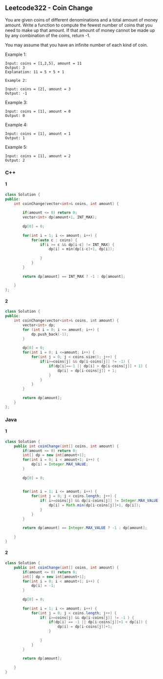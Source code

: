 ## Leetcode322 - Coin Change
You are given coins of different denominations and a total amount of money amount. Write a function to compute the fewest number of coins that you need to make up that amount. If that amount of money cannot be made up by any combination of the coins, return -1.

You may assume that you have an infinite number of each kind of coin.

Example 1:
```
Input: coins = [1,2,5], amount = 11
Output: 3
Explanation: 11 = 5 + 5 + 1
```
```
Example 2:

Input: coins = [2], amount = 3
Output: -1
```
Example 3:
```
Input: coins = [1], amount = 0
Output: 0
```
Example 4:
```
Input: coins = [1], amount = 1
Output: 1
```
Example 5:
```
Input: coins = [1], amount = 2
Output: 2
```
### C++
#### 1
```c++
class Solution {   
public:
    int coinChange(vector<int>& coins, int amount) {
        
        if(amount <= 0) return 0;
        vector<int> dp(amount+1, INT_MAX);
        
        dp[0] = 0;
        
        for(int i = 1; i <= amount; i++) {
            for(auto c : coins) {
                if(i >= c && dp[i-c] != INT_MAX) {
                    dp[i] = min(dp[i-c]+1, dp[i]);
                    
                }
            }
        }
        
        return dp[amount] == INT_MAX ? -1 : dp[amount];
         
    }
};
```
#### 2
```c++
class Solution {
public:
    int coinChange(vector<int>& coins, int amount) {
        vector<int> dp;
        for (int i = 0; i <= amount; i++) {
            dp.push_back(-1);
        }
        
        dp[0] = 0;
        for(int i = 0; i <=amount; i++) {
            for(int j = 0; j < coins.size(); j++) {
                if(i>=coins[j] && dp[i-coins[j]] != -1) {
                    if(dp[i]==-1 || dp[i] > dp[i-coins[j]] + 1) {
                        dp[i] = dp[i-coins[j]] + 1;
                    }
                }
            }
        }
        
        return dp[amount];
    }
};
```
### Java
#### 1
```java
class Solution {
    public int coinChange(int[] coins, int amount) {
        if(amount <= 0) return 0;
        int[] dp = new int[amount+1];
        for(int i = 0; i < amount+1; i++) {
            dp[i] = Integer.MAX_VALUE;
        }
        
        dp[0] = 0;
        
        
        for(int i = 1; i <= amount; i++) {
            for(int j = 0; j < coins.length; j++) {
                if( i>=coins[j] && dp[i-coins[j]] != Integer.MAX_VALUE ) {
                    dp[i] = Math.min(dp[i-coins[j]]+1, dp[i]);
                }                                     
            }                                                          
        }
        
        return dp[amount] == Integer.MAX_VALUE ? -1 : dp[amount];
        
    }
}
```
#### 2
```java
class Solution {
    public int coinChange(int[] coins, int amount) {
        if(amount <= 0) return 0;
        int[] dp = new int[amount+1];
        for(int i = 0; i < amount+1; i++) {
            dp[i] = -1;
        }
        
        dp[0] = 0;
        
        for(int i = 1; i <= amount; i++) {
            for(int j = 0; j < coins.length; j++) {
                if( i>=coins[j] && dp[i-coins[j]] != -1 ) {
                    if(dp[i] == -1 || dp[i-coins[j]]+1 < dp[i]) {
                        dp[i] = dp[i-coins[j]]+1;    
                    }
                    
                }                                     
            }                                                          
        }
        
        return dp[amount];
        
    }
}
```
